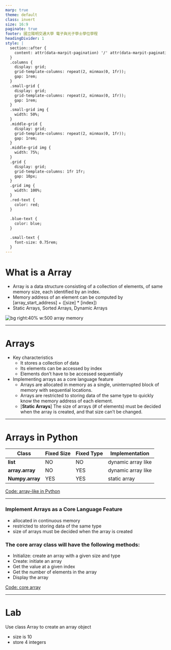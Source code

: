 ```yaml
---
marp: true
theme: default
class: invert
size: 16:9
paginate: true
footer: 國立陽明交通大學 電子與光子學士學位學程
headingDivider: 1
style: |
  section::after {
    content: attr(data-marpit-pagination) '/' attr(data-marpit-pagination-total);
  }
  .columns {
    display: grid;
    grid-template-columns: repeat(2, minmax(0, 1fr));
    gap: 1rem;
  }
  .small-grid {
    display: grid;
    grid-template-columns: repeat(2, minmax(0, 1fr));
    gap: 1rem;
  }
  .small-grid img {
    width: 50%;
  }
  .middle-grid {
    display: grid;
    grid-template-columns: repeat(2, minmax(0, 1fr));
    gap: 1rem;
  }
  .middle-grid img {
    width: 75%;
  }
  .grid {
    display: grid;
    grid-template-columns: 1fr 1fr;
    gap: 10px;
  }
  .grid img {
    width: 100%;
  }
  .red-text {
    color: red;
  }
  
  .blue-text {
    color: blue;  
  }

  .small-text {
    font-size: 0.75rem;
  }
---
```

# What is a Array
- Array is a data structure consisting of a collection of elements, of same memory size, each identified by an index. 
- Memory address of an element can be computed by 
  [array_start_address] + ([size] * [index])
- Static Arrays, Sorted Arrays, Dynamic Arrays

![bg right:40% w:500 array memory](../Lecture-Data-Structure/restricted/array_memory_address.png)

---
# Arrays
- Key characteristics
  - It stores a collection of data
  - Its elements can be accessed by index
  - Elements don’t have to be accessed sequentially
- Implementing arrays as a core language feature
  - Arrays are allocated in memory as a single, uninterrupted block of memory with
sequential locations.
  - Arrays are restricted to storing data of the same type to quickly know the memory address of each element.
  - [**Static Arrays**] The size of arrays (# of elements) must be decided when the array is created, and that size can’t be changed.

---
# Arrays in Python

Class          |Fixed Size|Fixed Type|Implementation
---------------|----------|-----------------|--------------
**list**       |NO    |NO               |dynamic array like
**array.array**|NO    |YES              |dynamic array like
**Numpy.array**|YES   |YES              |static array

[Code: array-like in Python](../Lecture-Data-Structure/code/ch02a_python_array_like.py)

---
### Implement Arrays as a Core Language Feature
  - allocated in continuous memory
  - restricted to storing data of the same type
  - size of arrays must be decided when the array is created

### The core array class will have the following methods:
  - Initialize: create an array with a given size and type
  - Create: initiate an array
  - Get the value at a given index
  - Get the number of elements in the array
  - Display the array

[Code: core array](../Lecture-Data-Structure/code/ch02b_core_array.py)

---
# Lab
Use class Array to create an array object
- size is 10
- store 4 integers
